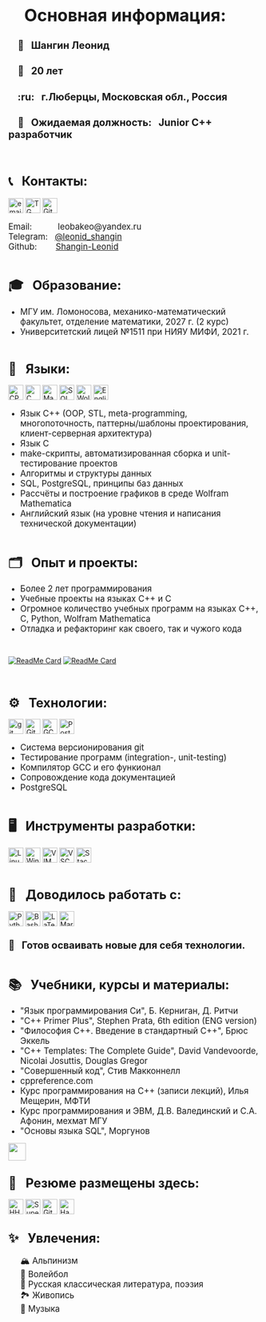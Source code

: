 <!-- <body>
<p><img  alt="Avatar" src="./avatar.jpg" width="512" height="384" align="left" hspace="10" vspace="8" border="1"/>
<br><br><br>
<Big>
    <h2> &nbsp &nbsp &#128100 &nbsp Шангин Леонид </h2> <br>
    <h2> &nbsp &nbsp &#128286 &nbsp 20 лет </h2> <br>
    <h2> &nbsp &nbsp &#127757 &nbsp г.Люберцы, Московская обл., Россия </h2> <br>
    <h2> &nbsp &nbsp &#128084 &nbsp Ожидаемая должность: Junior C++ разработчик </h2> <br>
</Big>
</p>
</body> -->

<p>
<br>
<h1> <Big> &nbsp &nbsp Основная информация: </Big> </h1>
<big>
    <h3> &nbsp &nbsp &#128100 &nbsp Шангин Леонид </h3>
    <h3> &nbsp &nbsp &#128286 &nbsp 20 лет </h3>
    <h3> &nbsp &nbsp :ru:     &nbsp г.Люберцы, Московская обл., Россия </h3>
    <h3> &nbsp &nbsp &#128084 &nbsp Ожидаемая должность: &nbsp Junior C++ разработчик </h3>
</big>
</p>
<br>

<h2> <big> &#128222 &nbsp Контакты: </big> </h2>
<p>
    <a><img alt="email" src="https://img.shields.io/badge/-leobakeo@yandex.ru-c14438?style=flat&logo=Gmail&logoColor=white" height=30></a>
    <a href="https://t.me/leonid_shangin"><img alt="TG" src="https://img.shields.io/static/v1?label=&message=@leonid_shangin&style=flat&logo=telegram&color=white" height=30></a>
    <a href="https://github.com/Shangin-Leonid"><img alt="Github" src="https://img.shields.io/static/v1?label=&message=Shangin-Leonid&style=flat&logo=github&color=black" height=30></a>
</p>

<body>
<p><big>
    Email:    &nbsp&nbsp&nbsp&nbsp&nbsp&nbsp&nbsp&nbsp&nbsp leobakeo@yandex.ru <br>
    <!-- Телефон:  &nbsp  <br> -->
    Telegram: &nbsp <a href="https://t.me/leonid_shangin">@leonid_shangin</a> <br>
    Github:   &nbsp&nbsp&nbsp&nbsp&nbsp&nbsp <a href="https://github.com/Shangin-Leonid">Shangin-Leonid</a> <br> <br>
</big></p>
</body>



<h2> <big> &#127891 &nbsp Образование: </big> </h2>
<ul><big>
    <li> МГУ им. Ломоносова, механико-математический факультет, отделение математики, 2027 г. (2 курс) </li>
    <li> Университетский лицей №1511 при НИЯУ МИФИ, 2021 г. </li> <br>
</big></ul>



<h2> <big> &#128069 &nbsp Языки: </big> </h2>
<p>
    <img alt="CPP"      src="https://img.shields.io/static/v1?label=&message=Language&style=flat&logo=cplusplus&color=0000cd" height=30>
    <img alt="C"        src="https://img.shields.io/static/v1?label=&message=Language&style=flat&logo=C&color=dc143c" height=30>
    <img alt="Make"     src="https://img.shields.io/static/v1?label=&message=Makefile&style=flat&logo=CMake&color=FE7A16" height=30>
    <img alt="SQL"      src="https://custom-icon-badges.demolab.com/badge/SQL-4169e1.svg?logo=database&logoColor=white" height=30>
    <img alt="Wolfram Mathematica" src="https://img.shields.io/static/v1?style=flat&message=Wolfram+Mathematica&color=DD1100&logo=Wolfram+Mathematica&logoColor=FFFFFF&label=" height=30>
    <img alt="English"  src="https://img.shields.io/static/v1?label=&message=English+language&style=flat&logo=BookStack&color=ECF051" height=30>
</p>
<ul><big>
    <li> Язык C++ (OOP, STL, meta-programming, многопоточность, паттерны/шаблоны проектирования, клиент-серверная архитектура) </li>
    <li> Язык C </li>
    <li> make-скрипты, автоматизированная сборка и unit-тестирование проектов </li>
    <li> Алгоритмы и структуры данных </li>
    <li> SQL, PostgreSQL, принципы баз данных </li>
    <li> Рассчёты и построение графиков в среде Wolfram Mathematica </li>
    <li> Английский язык (на уровне чтения и написания технической документации) </li> <br>
</big></ul> 



<h2> <big> &#128450 &nbsp Опыт и проекты: </big> </h2>
<ul><big>
    <li> Более 2 лет программирования </li>
    <li> Учебные проекты на языках C++ и C</li>
    <li> Огромное количество учебных программ на языках C++, C, Python, Wolfram Mathematica </li>
    <li> Отладка и рефакторинг как своего, так и чужого кода </li>
</big></ul>
<br>


[![ReadMe Card](https://github-readme-stats.vercel.app/api/pin/?username=Shangin-Leonid&repo=MyOffice_code_review_task)](https://github.com/Shangin-Leonid/MyOffice_code_review_task)
[![ReadMe Card](https://github-readme-stats.vercel.app/api/pin/?username=Shangin-Leonid&repo=distance_between_polygons)](https://github.com/Shangin-Leonid/distance_between_polygons)
<!-- [![ReadMe Card](https://github-readme-stats.vercel.app/api/pin/?username=Shangin-Leonid&repo=custom_container_lib)](https://github.com/Shangin-Leonid/custom_container_lib) -->

<br>

<h2> <big> &#9881 &nbsp Технологии: </big> </h2>
<p>
    <img alt="git" src="https://img.shields.io/badge/-Git-F05032?style=flat&logo=git&logoColor=white" height=30>
    <img alt="Github" src="https://img.shields.io/static/v1?label=&message=Github&style=flat&logo=github&color=000000" height=30>
    <img alt="GCC" src="https://img.shields.io/static/v1?label=&message=GCC&style=flat&logo=GNU&color=2B822F" height=30>
    <img alt="PostgreSQL" src="https://img.shields.io/static/v1?label=&message=PostgreSQL&style=flat&logo=PostgreSQL&color=fffacd" height=30>
</p>
<ul> <big>
    <li> Система версионирования git </li>
    <li> Тестирование программ (integration-, unit-testing) </li>
    <li> Компилятор GCC и его функионал </li>
    <li> Сопровождение кода документацией </li>
    <li> PostgreSQL </li> <br>
</big> </ul>



<h2> <big> &#128421 &nbsp Инструменты разработки: </big> </h2>
<p>
    <img alt="Linux" src="https://img.shields.io/static/v1?label=&message=Linux&style=flat&logo=linux&color=2B822F" height=30>
    <img alt="Windows" src="https://img.shields.io/static/v1?label=&message=Windows&style=flat&logo=windows&color=4169e1" height=30>
    <img alt="VIM" src="https://img.shields.io/static/v1?label=&message=VIM&style=flat&logo=vim&color=27A923" height=30>
    <img alt="VSCode" src="https://img.shields.io/static/v1?label=&message=Visual+Studio+Code&style=flat&logo=visualstudiocode&color=4169e1" height=30>
    <img alt="Stack Overflow" src="https://img.shields.io/badge/-Stack%20Overflow-FE7A16?logo=stack-overflow&logoColor=white" height=30> <br> <br>
</p>



<h2> <big> &#128188 &nbsp Доводилось работать с: </big> </h2>
<p>
    <img alt="Python" src="https://img.shields.io/static/v1?label=&message=Python&style=flat&logo=python&color=ECF051" height=30>
    <img alt="Bash" src="https://img.shields.io/badge/Bash-121011.svg?logo=gnu-bash&logoColor=white" height=30>
    <img alt="LaTeX" src="https://img.shields.io/badge/LaTeX-008080.svg?logo=LaTeX&logoColor=white" height=30>
    <img alt="Markdown" src="https://img.shields.io/badge/Markdown-000000.svg?logo=markdown&logoColor=white" height=30>
</p>

<h3> <big> &#128681 &nbsp Готов осваивать новые для себя технологии. </big> <br> <br> </h3>



<h2> <big> &#128218 &nbsp Учебники, курсы и материалы: </big> </h2>
<ul><big>
    <li> "Язык программирования Си", Б. Керниган, Д. Ритчи </li>
    <li> "C++ Primer Plus", Stephen Prata, 6th edition (ENG version) </li>
    <li> "Философия C++. Введение в стандартный C++", Брюс Эккель </li>
    <li> "C++ Templates: The Complete Guide", David Vandevoorde, Nicolai Josuttis, Douglas Gregor </li>
    <li> "Совершенный код", Стив Макконнелл </li>
    <li> cppreference.com </li>
    <li> Курс программирования на C++ (записи лекций), Илья Мещерин, МФТИ </li>
    <li> Курс программирования и ЭВМ, Д.В. Валединский и С.А. Афонин, мехмат МГУ </li>
    <li> "Основы языка SQL", Моргунов </li>
</big></ul>

<a href="https://leetcode-cn.com/u/blackcater/"> <img src="https://github.com/blackcater/blackcater/raw/main/images/social-leetcode.svg" height="35" /></a>
<!-- <a href="https://leetcode-cn.com/u/blackcater/"> <img src="https://img.shields.io/static/v1?label=&message=LeetCode&style=flat&logo=leetcode&color=2e8b57" height="40" /></a> -->



<h2> <big> &#128270 &nbsp Резюме размещены здесь: </big> </h2>
<p>
    <a href="ССЫЛКА"><img alt="HH.ru" src="https://img.shields.io/static/v1?label=&message=hh.ru&style=flat&logo=EMPTY&color=ff0000" height=30></a>
    <a href="ССЫЛКА"><img alt="SuperJob.ru" src="https://img.shields.io/static/v1?label=&message=SuperJob.ru&style=flat&logo=EMPTY&color=228b22" height=30></a>
    <a href="https://github.com/Shangin-Leonid"><img alt="Github" src="https://img.shields.io/static/v1?label=&message=Shangin-Leonid&style=flat&logo=github&color=black" height=30></a>
    <a href="ССЫЛКА"><img alt="Habr Career" src="https://img.shields.io/static/v1?style=flat&message=Habr Career&color=65A3BE&logo=Habr&logoColor=FFFFFF&label=" height=30></a> <br>
</p>



<!-- ![](https://komarev.com/ghpvc/?username=Shangin-Leonid&color=informational&style=flat&label=PROFILE+VIEWS) -->



<h2> <big> &#10024 &nbsp Увлечения: </big> </h2>
<ul><big>
    &#127956 Альпинизм <br>
    &#127952 Волейбол <br>
    &#128214 Русская классическая литература, поэзия <br>
    &#127966 Живопись <br>
    &#127931 Музыка <br>
</big></ul>
<br><br>

<!-- <div class="wrap">
  <img  alt="Avatar" src="./avatar.jpg" width="512" height="384">
    <div class="right">
      <p>
        <h1> Основная информация: </h1>
        &#128100 Шангин Леонид <br>
        &#128286 20 лет <br>
        &#127757 г.Люберцы, Московская обл., Россия <br>
        &#128084 Ожидаемая должность: Junior C++ разработчик <br>
    </p>
    </div>
</div>

<img  alt="Avatar" src="./avatar.jpg" width="512" height="384" align="left" hspace="10" vspace="8" /> <p>
<h1> Основная информация: </h1>
    &#128100 Шангин Леонид <br>
    &#128286 20 лет <br>
    &#127757 г.Люберцы, Московская обл., Россия <br>
    &#128084 Ожидаемая должность: Junior C++ разработчик <br>
</p> -->
